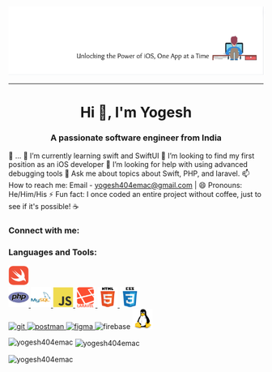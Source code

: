 ![logo](https://github.com/yogesh404emac/yogesh404emac/blob/main/banner.png)
<hr
<p align="left">
  <h1 align="center">Hi 👋, I'm Yogesh</h1>
<h3 align="center">A passionate software engineer from India</h3>
</p>


🔭 ...
🌱 I’m currently learning swift and SwiftUI
👯 I’m looking to find my first position as an iOS developer
🤔 I’m looking for help with using advanced debugging tools
💬 Ask me about topics about Swift, PHP, and laravel.
📫 How to reach me: Email - yogesh404emac@gmail.com |
😄 Pronouns: He/Him/His
⚡ Fun fact:  I once coded an entire project without coffee, just to see if it's possible! ☕


<h3 align="left">Connect with me:</h3>
<p align="left">
  <b></b>
</p>

<h3 align="left">Languages and Tools:</h3>
<p align="left"> 
<a href="https://developer.apple.com/swift/" target="_blank" rel="noreferrer"> 
<img src="https://raw.githubusercontent.com/devicons/devicon/master/icons/swift/swift-original.svg" alt="swift" width="40" height="40"/> </a> 

<br>
<a href="https://www.php.net" target="_blank" rel="noreferrer">
<img src="https://raw.githubusercontent.com/devicons/devicon/master/icons/php/php-original.svg" alt="php" width="40" height="40"/> </a> 

<a href="https://www.mysql.com/" target="_blank" rel="noreferrer">
<img src="https://raw.githubusercontent.com/devicons/devicon/master/icons/mysql/mysql-original-wordmark.svg" alt="mysql" width="40" height="40"/>   
</a>

<a href="https://developer.mozilla.org/en-US/docs/Web/JavaScript" target="_blank" rel="noreferrer">
<img src="https://raw.githubusercontent.com/devicons/devicon/master/icons/javascript/javascript-original.svg" alt="javascript" width="40" height="40"/> </a>

<a href="https://laravel.com/" target="_blank" rel="noreferrer"> 
<img src="https://raw.githubusercontent.com/devicons/devicon/master/icons/laravel/laravel-plain-wordmark.svg" alt="laravel" width="40" height="40"/> </a> <a href="https://www.linux.org/" target="_blank" rel="noreferrer">
<img src="https://raw.githubusercontent.com/devicons/devicon/master/icons/html5/html5-original-wordmark.svg" alt="html5" width="40" height="40"/> </a>
<a href="https://www.w3schools.com/css/" target="_blank" rel="noreferrer">
<img src="https://raw.githubusercontent.com/devicons/devicon/master/icons/css3/css3-original-wordmark.svg" alt="css3" width="40" height="40"/> </a>
<br>
<a href="https://github.com/yogesh404emac/" target="_blank" rel="noreferrer"> 
<img src="https://www.vectorlogo.zone/logos/git-scm/git-scm-icon.svg" alt="git" width="40" height="40"/> </a> 

<a href="https://postman.com" target="_blank" rel="noreferrer">
<img src="https://www.vectorlogo.zone/logos/getpostman/getpostman-icon.svg" alt="postman" width="40" height="40"/> </a> 
<a href="https://www.figma.com/" target="_blank" rel="noreferrer"> 
<img src="https://www.vectorlogo.zone/logos/figma/figma-icon.svg" alt="figma" width="40" height="40"/> </a> <a href="https://firebase.google.com/" target="_blank" rel="noreferrer"> </a>
<img src="https://www.vectorlogo.zone/logos/firebase/firebase-icon.svg" alt="firebase" width="40" height="40"/> </a>
<a href="https://www.w3.org/html/" target="_blank" rel="noreferrer"> 
<img src="https://raw.githubusercontent.com/devicons/devicon/master/icons/linux/linux-original.svg" alt="linux" width="40" height="40"/> </a>

</p>



<p><img align="left" src="https://github-readme-stats.vercel.app/api/top-langs?username=yogesh404emac&show_icons=true&locale=en&layout=compact" alt="yogesh404emac" /></p>

<p>&nbsp;<img align="center" src="https://github-readme-stats.vercel.app/api?username=yogesh404emac&show_icons=true&locale=en" alt="yogesh404emac" /></p>

<p><img align="center" src="https://github-readme-streak-stats.herokuapp.com/?user=yogesh404emac&" alt="yogesh404emac" /></p>

<!---
yogesh404emac/yogesh404emac is a ✨ special ✨ repository because its `README.md` (this file) appears on your GitHub profile.
You can click the Preview link to take a look at your changes.
--->
